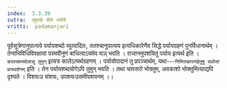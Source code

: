 ```yaml
---
index:  3.3.39
sutra:  व्युपयोः शेतेः पर्याये
vritti:  padamanjari
---
```


पूर्वसूत्रेणानुपात्यये पर्यायशब्दो व्युत्पादितः, ततश्चानुपात्यय इत्यधिकारेणैव सिद्धे पर्यायग्रहणं पुनर्विधानार्थम् । तेनाभिविधिविवक्षायां परमपीनुणं बाधित्वाऽयमेव घञ् भवति । राजानमुपशयितुं पर्याय इत्यर्थ इति । `कालसमयवेलासु तुमुन्` इत्यत्र कालेऽत्यर्थग्रहणम् । पर्यायोपादानं तु प्रपञ्चार्थम्, यथा---`निमित्तकारणहेतुषु सर्वासां प्रायदर्शनम्` इति । तेन पर्यायशब्दयोगेऽपि तुमुन् भवति । तथा चावसरो भोक्तुम्, अवकाशो भोक्तुमित्याद्यपि दृश्यते । विशयःउ संशयः, उपशयःउसमीपशयनम् ।।
